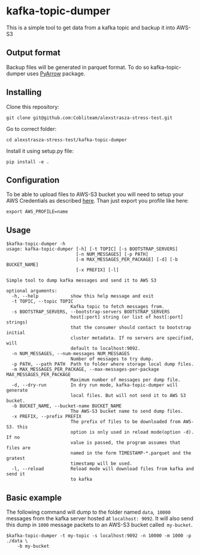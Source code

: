 # kafka-topic-dumper
This is a simple tool to get data from a kafka topic and backup it into AWS-S3

## Output format
Backup files will be generated in parquet format. To do so kafka-topic-dumper
uses [PyArrow](https://github.com/apache/arrow/tree/master/python) package.

## Installing
Clone this repository:
```
git clone git@github.com:Cobliteam/alexstrasza-stress-test.git
```

Go to correct folder:
```
cd alexstrasza-stress-test/kafka-topic-dumper
```

Install it using setup.py file:
```
pip install -e .
```

## Configuration
To be able to upload files to AWS-S3 bucket you will need to setup your
AWS Credentials as described [here][1]. Than just export you profile like here:
```
export AWS_PROFILE=name
```

## Usage
```
$kafka-topic-dumper -h
usage: kafka-topic-dumper [-h] [-t TOPIC] [-s BOOTSTRAP_SERVERS]
                          [-n NUM_MESSAGES] [-p PATH]
                          [-m MAX_MESSAGES_PER_PACKAGE] [-d] [-b BUCKET_NAME]
                          [-x PREFIX] [-l]

Simple tool to dump kafka messages and send it to AWS S3

optional arguments:
  -h, --help            show this help message and exit
  -t TOPIC, --topic TOPIC
                        Kafka topic to fetch messages from.
  -s BOOTSTRAP_SERVERS, --bootstrap-servers BOOTSTRAP_SERVERS
                        host[:port] string (or list of host[:port] strings)
                        that the consumer should contact to bootstrap initial
                        cluster metadata. If no servers are specified, will
                        default to localhost:9092.
  -n NUM_MESSAGES, --num-messages NUM_MESSAGES
                        Number of messages to try dump.
  -p PATH, --path PATH  Path to folder where storage local dump files.
  -m MAX_MESSAGES_PER_PACKAGE, --max-messages-per-package MAX_MESSAGES_PER_PACKAGE
                        Maximum number of messages per dump file.
  -d, --dry-run         In dry run mode, kafka-topic-dumper will generate
                        local files. But will not send it to AWS S3 bucket.
  -b BUCKET_NAME, --bucket-name BUCKET_NAME
                        The AWS-S3 bucket name to send dump files.
  -x PREFIX, --prefix PREFIX
                        The prefix of files to be downloaded from AWS-S3. this
                        option is only used in reload mode(option -d). If no
                        value is passed, the program assumes that files are
                        named in the form TIMESTAMP-*.parquet and the gratest
                        timestamp will be used.
  -l, --reload          Reload mode will download files from kafka and send it
                        to kafka
```

## Basic example
The following command will dump to the folder named `data`,` 10000` messages
from the kafka server hosted at `localhost: 9092`. It will also send this dump
in `1000` message packets to an AWS-S3 bucket called` my-bucket`.

```
$kafka-topic-dumper -t my-topic -s localhost:9092 -n 10000 -m 1000 -p ./data \
    -b my-bucket
```

[1]: http://boto3.readthedocs.io/en/latest/guide/configuration.html#shared-credentials-file
